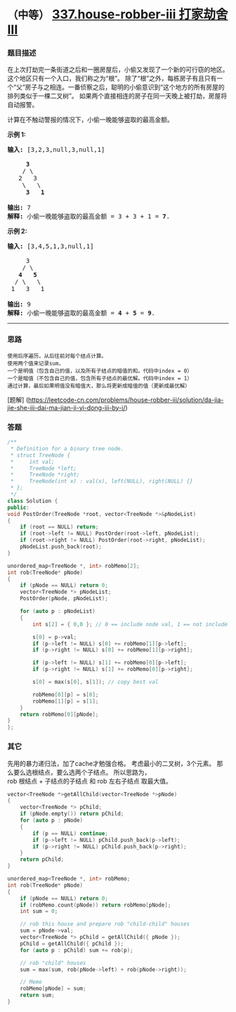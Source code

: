 # `（中等）`  [337.house-robber-iii 打家劫舍 III](https://leetcode-cn.com/problems/house-robber-iii/)

### 题目描述
<p>在上次打劫完一条街道之后和一圈房屋后，小偷又发现了一个新的可行窃的地区。这个地区只有一个入口，我们称之为“根”。 除了“根”之外，每栋房子有且只有一个“父“房子与之相连。一番侦察之后，聪明的小偷意识到“这个地方的所有房屋的排列类似于一棵二叉树”。 如果两个直接相连的房子在同一天晚上被打劫，房屋将自动报警。</p>

<p>计算在不触动警报的情况下，小偷一晚能够盗取的最高金额。</p>

<p><strong>示例 1:</strong></p>

<pre><strong>输入: </strong>[3,2,3,null,3,null,1]

     <strong>3</strong>
    / \
   2   3
    \   \ 
     <strong>3</strong>   <strong>1</strong>

<strong>输出:</strong> 7 
<strong>解释:</strong>&nbsp;小偷一晚能够盗取的最高金额 = 3 + 3 + 1 = <strong>7</strong>.</pre>

<p><strong>示例 2:</strong></p>

<pre><strong>输入: </strong>[3,4,5,1,3,null,1]

&nbsp;    3
    / \
   <strong>4</strong>   <strong>5</strong>
  / \   \ 
 1   3   1

<strong>输出:</strong> 9
<strong>解释:</strong>&nbsp;小偷一晚能够盗取的最高金额&nbsp;= <strong>4</strong> + <strong>5</strong> = <strong>9</strong>.
</pre>


---
### 思路
```
使用后序遍历，从后往前对每个结点计算。  
使用两个值来记录sum，  
一个是明值（包含自己的值，以及所有子结点的暗值的和。代码中index = 0）
一个是暗值（不包含自己的值，包含所有子结点的最优解。代码中index = 1）
通过计算，最后如果明值没有暗值大，那么将更新成暗值的值（更新成最优解）
```

[题解] (https://leetcode-cn.com/problems/house-robber-iii/solution/da-jia-jie-she-iii-dai-ma-jian-ji-yi-dong-iii-by-i/)

### 答题
``` C++
/**
 * Definition for a binary tree node.
 * struct TreeNode {
 *     int val;
 *     TreeNode *left;
 *     TreeNode *right;
 *     TreeNode(int x) : val(x), left(NULL), right(NULL) {}
 * };
 */
class Solution {
public:
void PostOrder(TreeNode *root, vector<TreeNode *>&pNodeList)
{
	if (root == NULL) return;
	if (root->left != NULL) PostOrder(root->left, pNodeList);
	if (root->right != NULL) PostOrder(root->right, pNodeList);
	pNodeList.push_back(root);
}

unordered_map<TreeNode *, int> robMemo[2];
int rob(TreeNode* pNode)
{
	if (pNode == NULL) return 0;
	vector<TreeNode *> pNodeList;
	PostOrder(pNode, pNodeList);

	for (auto p : pNodeList)
	{
		int s[2] = { 0,0 };	// 0 == include node val, 1 == not include node val

		s[0] = p->val;
		if (p->left != NULL) s[0] += robMemo[1][p->left];
		if (p->right != NULL) s[0] += robMemo[1][p->right];

		if (p->left != NULL) s[1] += robMemo[0][p->left];
		if (p->right != NULL) s[1] += robMemo[0][p->right];

		s[0] = max(s[0], s[1]);	// copy best val

		robMemo[0][p] = s[0];
		robMemo[1][p] = s[1];
	}
	return robMemo[0][pNode];
}
};
```

### 其它
先用的暴力递归法，加了cache才勉强合格。
考虑最小的二叉树，3个元素。
那么要么选根结点，要么选两个子结点。
所以思路为，  
rob 根结点 + 子结点的子结点 和 rob 左右子结点 取最大值。
``` C++
vector<TreeNode *>getAllChild(vector<TreeNode *>pNode)
{
	vector<TreeNode *> pChild;
	if (pNode.empty()) return pChild;
	for (auto p : pNode)
	{
		if (p == NULL) continue;
		if (p->left != NULL) pChild.push_back(p->left);
		if (p->right != NULL) pChild.push_back(p->right);
	}
	return pChild;
}

unordered_map<TreeNode *, int> robMemo;
int rob(TreeNode* pNode)
{
	if (pNode == NULL) return 0;
	if (robMemo.count(pNode)) return robMemo[pNode];
	int sum = 0;

	// rob this house and prepare rob "child-child" houses
	sum = pNode->val;
	vector<TreeNode *> pChild = getAllChild({ pNode });
	pChild = getAllChild({ pChild });
	for (auto p : pChild) sum += rob(p);

	// rob "child" houses
	sum = max(sum, rob(pNode->left) + rob(pNode->right));

	// Memo
	robMemo[pNode] = sum;
	return sum;
}
```

